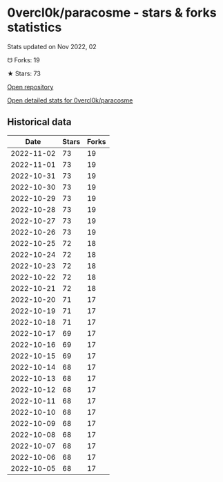 # 0vercl0k/paracosme - stars & forks statistics

Stats updated on Nov 2022, 02

☋ Forks: 19

★ Stars: 73

[Open repository](https://github.com/0vercl0k/paracosme)

[Open detailed stats for 0vercl0k/paracosme](https://reviewgithub.com/rep/0vercl0k/paracosme)

## Historical data
| Date | Stars | Forks |
|------|-------|-------|
| 2022-11-02 | 73 | 19 | 
| 2022-11-01 | 73 | 19 | 
| 2022-10-31 | 73 | 19 | 
| 2022-10-30 | 73 | 19 | 
| 2022-10-29 | 73 | 19 | 
| 2022-10-28 | 73 | 19 | 
| 2022-10-27 | 73 | 19 | 
| 2022-10-26 | 73 | 19 | 
| 2022-10-25 | 72 | 18 | 
| 2022-10-24 | 72 | 18 | 
| 2022-10-23 | 72 | 18 | 
| 2022-10-22 | 72 | 18 | 
| 2022-10-21 | 72 | 18 | 
| 2022-10-20 | 71 | 17 | 
| 2022-10-19 | 71 | 17 | 
| 2022-10-18 | 71 | 17 | 
| 2022-10-17 | 69 | 17 | 
| 2022-10-16 | 69 | 17 | 
| 2022-10-15 | 69 | 17 | 
| 2022-10-14 | 68 | 17 | 
| 2022-10-13 | 68 | 17 | 
| 2022-10-12 | 68 | 17 | 
| 2022-10-11 | 68 | 17 | 
| 2022-10-10 | 68 | 17 | 
| 2022-10-09 | 68 | 17 | 
| 2022-10-08 | 68 | 17 | 
| 2022-10-07 | 68 | 17 | 
| 2022-10-06 | 68 | 17 | 
| 2022-10-05 | 68 | 17 | 

